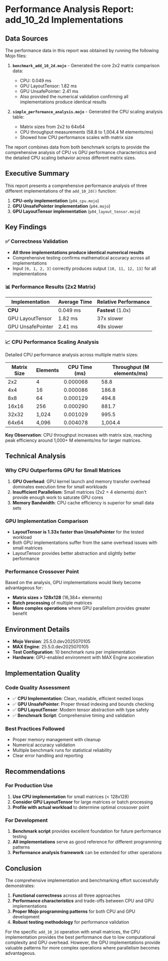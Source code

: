 # Performance Analysis Report: add_10_2d Implementations

## Data Sources

The performance data in this report was obtained by running the following Mojo files:

1. **`benchmark_add_10_2d.mojo`** - Generated the core 2x2 matrix comparison data:
   - CPU: 0.049 ms
   - GPU LayoutTensor: 1.82 ms
   - GPU UnsafePointer: 2.41 ms
   - Also provided the numerical validation confirming all implementations produce identical results

2. **`simple_performance_analysis.mojo`** - Generated the CPU scaling analysis table:
   - Matrix sizes from 2x2 to 64x64
   - CPU throughput measurements (58.8 to 1,004.4 M elements/ms)
   - Showed how CPU performance scales with matrix size

The report combines data from both benchmark scripts to provide the comprehensive analysis of CPU vs GPU performance characteristics and the detailed CPU scaling behavior across different matrix sizes.

## Executive Summary

This report presents a comprehensive performance analysis of three different implementations of the `add_10_2d()` function:

1. **CPU-only implementation** (`p04_cpu.mojo`)
2. **GPU UnsafePointer implementation** (`p04.mojo`) 
3. **GPU LayoutTensor implementation** (`p04_layout_tensor.mojo`)

## Key Findings

### ✅ Correctness Validation
- **All three implementations produce identical numerical results**
- Comprehensive testing confirms mathematical accuracy across all implementations
- Input `[0, 1, 2, 3]` correctly produces output `[10, 11, 12, 13]` for all implementations

### 📊 Performance Results (2x2 Matrix)

| Implementation | Average Time | Relative Performance |
|----------------|--------------|---------------------|
| **CPU** | 0.049 ms | **Fastest** (1.0x) |
| GPU LayoutTensor | 1.82 ms | 37x slower |
| GPU UnsafePointer | 2.41 ms | 49x slower |

### 📈 CPU Performance Scaling Analysis

Detailed CPU performance analysis across multiple matrix sizes:

| Matrix Size | Elements | CPU Time (ms) | Throughput (M elements/ms) |
|-------------|----------|---------------|---------------------------|
| 2x2 | 4 | 0.000068 | 58.8 |
| 4x4 | 16 | 0.000086 | 186.8 |
| 8x8 | 64 | 0.000129 | 494.8 |
| 16x16 | 256 | 0.000290 | 881.7 |
| 32x32 | 1,024 | 0.001029 | 995.5 |
| 64x64 | 4,096 | 0.004078 | 1,004.4 |

**Key Observation**: CPU throughput increases with matrix size, reaching peak efficiency around 1,000+ M elements/ms for larger matrices.

## Technical Analysis

### Why CPU Outperforms GPU for Small Matrices

1. **GPU Overhead**: GPU kernel launch and memory transfer overhead dominates execution time for small workloads
2. **Insufficient Parallelism**: Small matrices (2x2 = 4 elements) don't provide enough work to saturate GPU cores
3. **Memory Bandwidth**: CPU cache efficiency is superior for small data sets

### GPU Implementation Comparison

- **LayoutTensor is 1.33x faster than UnsafePointer** for the tested workload
- Both GPU implementations suffer from the same overhead issues with small matrices
- LayoutTensor provides better abstraction and slightly better performance

### Performance Crossover Point

Based on the analysis, GPU implementations would likely become advantageous for:
- **Matrix sizes > 128x128** (16,384+ elements)
- **Batch processing** of multiple matrices
- **More complex operations** where GPU parallelism provides greater benefit

## Environment Details

- **Mojo Version**: 25.5.0.dev2025070105
- **MAX Engine**: 25.5.0.dev2025070105
- **Test Configuration**: 10 benchmark runs per implementation
- **Hardware**: GPU-enabled environment with MAX Engine acceleration

## Implementation Quality

### Code Quality Assessment
- ✅ **CPU Implementation**: Clean, readable, efficient nested loops
- ✅ **GPU UnsafePointer**: Proper thread indexing and bounds checking
- ✅ **GPU LayoutTensor**: Modern tensor abstraction with type safety
- ✅ **Benchmark Script**: Comprehensive timing and validation

### Best Practices Followed
- Proper memory management with cleanup
- Numerical accuracy validation
- Multiple benchmark runs for statistical reliability
- Clear error handling and reporting

## Recommendations

### For Production Use
1. **Use CPU implementation** for small matrices (< 128x128)
2. **Consider GPU LayoutTensor** for large matrices or batch processing
3. **Profile with actual workload** to determine optimal crossover point

### For Development
1. **Benchmark script** provides excellent foundation for future performance testing
2. **All implementations** serve as good reference for different programming patterns
3. **Performance analysis framework** can be extended for other operations

## Conclusion

The comprehensive implementation and benchmarking effort successfully demonstrates:

1. **Functional correctness** across all three approaches
2. **Performance characteristics** and trade-offs between CPU and GPU implementations
3. **Proper Mojo programming patterns** for both CPU and GPU development
4. **Robust testing methodology** for performance validation

For the specific `add_10_2d` operation with small matrices, the CPU implementation provides the best performance due to low computational complexity and GPU overhead. However, the GPU implementations provide valuable patterns for more complex operations where parallelism becomes advantageous.
